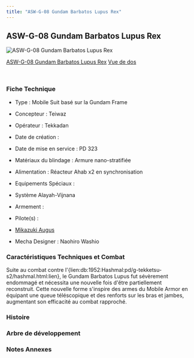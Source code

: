 ```yaml
---
title: "ASW-G-08 Gundam Barbatos Lupus Rex"
---
```


ASW-G-08 Gundam Barbatos Lupus Rex
----------------------------------



![ASW-G-08 Gundam Barbatos Lupus Rex](/images/stories/saga/g-tekketsu-s2/mechas/asw-g-08-gundam-barbatos-lupus-rex.png)

[ASW-G-08 Gundam Barbatos Lupus Rex](javascript:change_image_m('images/stories/saga/g-tekketsu-s2/mechas/asw-g-08-gundam-barbatos-lupus-rex.png');)
[Vue de dos](javascript:change_image_m('images/stories/saga/g-tekketsu-s2/mechas/asw-g-08-gundam-barbatos-lupus-rex-dos.png');)

 

### Fiche Technique


- Type : Mobile Suit basé sur la Gundam Frame
  
- Concepteur : Teiwaz
  
- Opérateur : Tekkadan
  
- Date de création : 
  
- Date de mise en service : PD 323
  
- Matériaux du blindage : Armure nano-stratifiée
  
- Alimentation : Réacteur Ahab x2 en synchronisation
  
- Equipements Spéciaux :


* Système Alayah-Vijnana


- Armement :




- Pilote(s) : 
* [Mikazuki Augus](pd/g-tekketsu-s2/mikazuki-augus.html)





- Mecha Designer : Naohiro Washio


### Caractéristiques Techniques et Combat


Suite au combat contre l'{lien:db:1952:Hashmal:pd/g-tekketsu-s2/hashmal.html:lien}, le Gundam Barbatos Lupus fut sévèrement endommagé et nécessita une nouvelle fois d'être partiellement reconstruit. Cette nouvelle forme s'inspire des armes du Mobile Armor en équipant une queue téléscopique et des renforts sur les bras et jambes, augmentant son efficacité au combat rapproché. 


### Histoire


### Arbre de développement


### Notes Annexes


